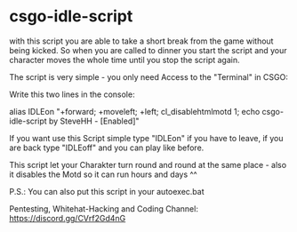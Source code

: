 # csgo-idle-script

with this script you are able to take a short break from the game without being kicked. 
So when you are called to dinner you start the script and your character moves the whole time until you stop the script again. 

The script is very simple - you only need Access to the "Terminal" in CSGO: 

<open console>

Write this two lines in the console: 

alias IDLEon "+forward; +moveleft; +left; cl_disablehtmlmotd 1; echo csgo-idle-script by SteveHH - [Enabled]"




If you want use this Script simple type "IDLEon" if you have to leave, if you are back type "IDLEoff" and you can play like before.

This script let your Charakter turn round and round at the same place - also it disables the Motd so it can run hours and days ^^ 

P.S.: You can also put this script in your autoexec.bat


Pentesting, Whitehat-Hacking and Coding Channel:
https://discord.gg/CVrf2Gd4nG
